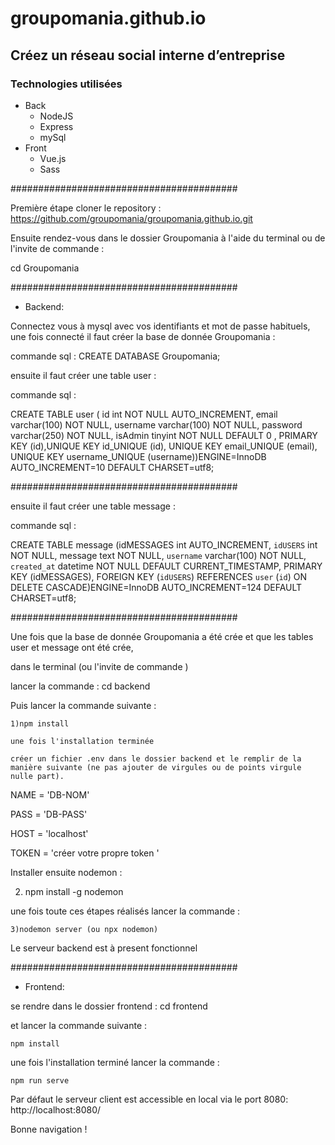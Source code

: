 # groupomania.github.io

## Créez un réseau social interne d’entreprise 


### Technologies utilisées
* Back
    * NodeJS
    * Express
    * mySql
* Front
    * Vue.js 
    * Sass

#########################################

Première étape cloner le repository : https://github.com/groupomania/groupomania.github.io.git
 

Ensuite rendez-vous dans le dossier Groupomania à l'aide du terminal ou de l'invite de commande :

cd Groupomania


#########################################

* Backend: 

Connectez vous à mysql avec vos identifiants et mot de passe habituels, une fois connecté il faut créer la base de donnée Groupomania :

commande sql : CREATE DATABASE Groupomania;

ensuite il faut créer une table user :

commande sql : 

CREATE TABLE user  ( id int NOT NULL AUTO_INCREMENT, 
email varchar(100) NOT NULL, 
username  varchar(100) NOT NULL,
password varchar(250) NOT NULL, 
isAdmin tinyint NOT NULL DEFAULT 0 ,
PRIMARY KEY (id),UNIQUE KEY id_UNIQUE (id),
UNIQUE KEY email_UNIQUE (email),
UNIQUE KEY username_UNIQUE (username))ENGINE=InnoDB AUTO_INCREMENT=10 DEFAULT CHARSET=utf8;

#########################################

ensuite il faut créer une table message :

commande sql : 

CREATE TABLE message (idMESSAGES int AUTO_INCREMENT,
`idUSERS` int NOT NULL,
 message text NOT NULL,
`username` varchar(100) NOT NULL,
`created_at` datetime NOT NULL DEFAULT CURRENT_TIMESTAMP, 
 PRIMARY KEY (idMESSAGES),
 FOREIGN KEY (`idUSERS`) REFERENCES `user` (`id`) ON DELETE CASCADE)ENGINE=InnoDB AUTO_INCREMENT=124 DEFAULT CHARSET=utf8;
 
 #########################################
 
 
 Une fois que la base de donnée Groupomania a été crée et que les tables user et message ont été crée, 

dans le terminal (ou l'invite de commande )

lancer la commande : cd backend

Puis lancer la commande suivante :
     
    1)npm install 
    
    une fois l'installation terminée 
    
    créer un fichier .env dans le dossier backend et le remplir de la manière suivante (ne pas ajouter de virgules ou de points virgule nulle part).
    
 
   NAME = 'DB-NOM'

   PASS = 'DB-PASS'

   HOST = 'localhost'

  TOKEN = 'créer votre propre token  '
  
  
  
  
  Installer ensuite nodemon : 

2) npm install -g nodemon


une fois toute ces étapes réalisés lancer la commande :
    
    3)nodemon server (ou npx nodemon)
    
   
   
Le serveur backend est à present fonctionnel 
    
    
#########################################



* Frontend:

 se rendre dans le dossier frontend : cd frontend

et lancer la commande suivante :

    npm install
     
 une fois l'installation terminé lancer la commande :    
     
    npm run serve

Par défaut le serveur client est accessible en local via le port 8080: http://localhost:8080/

Bonne navigation !
